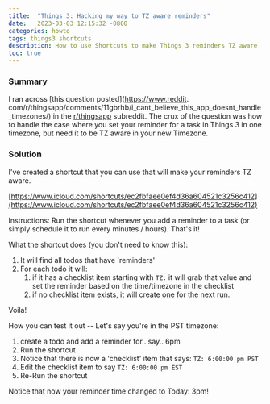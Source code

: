 ```yaml
---
title:  "Things 3: Hacking my way to TZ aware reminders"
date:   2023-03-03 12:15:32 -0800
categories: howto
tags: things3 shortcuts
description: How to use Shortcuts to make Things 3 reminders TZ aware
toc: true
---
```

### Summary
I ran across [this question posted](https://www.reddit.
com/r/thingsapp/comments/11gbrhb/i_cant_believe_this_app_doesnt_handle_timezones/)
in the [r/thingsapp](https://www.reddit.com/r/thingsapp/) subreddit.  The crux of the question 
was how to handle the case where you set your reminder for a task in Things 3 in one timezone, 
but need it to be TZ aware in your new Timezone.

### Solution

I've created a shortcut that you can use that will make your reminders TZ aware.

[https://www.icloud.com/shortcuts/ec2fbfaee0ef4d36a604521c3256c412](https://www.icloud.com/shortcuts/ec2fbfaee0ef4d36a604521c3256c412)

Instructions: Run the shortcut whenever you add a reminder to a task (or simply schedule it to run every <n> minutes / hours).  That's it!

What the shortcut does (you don't need to know this):

1. It will find all todos that have 'reminders'
2. For each todo it will:
   1. if it has a checklist item starting with `TZ:` it will grab that value and set the reminder based on the time/timezone in the checklist
   2. if no checklist item exists, it will create one for the next run.


Voila!

How you can test it out -- Let's say you're in the PST timezone:

1. create a todo and add a reminder for.. say.. 6pm
2. Run the shortcut
3. Notice that there is now a 'checklist' item that says: `TZ: 6:00:00 pm PST`
4. Edit the checklist item to say `TZ: 6:00:00 pm EST`
5. Re-Run the shortcut

Notice that now your reminder time changed to Today: 3pm!